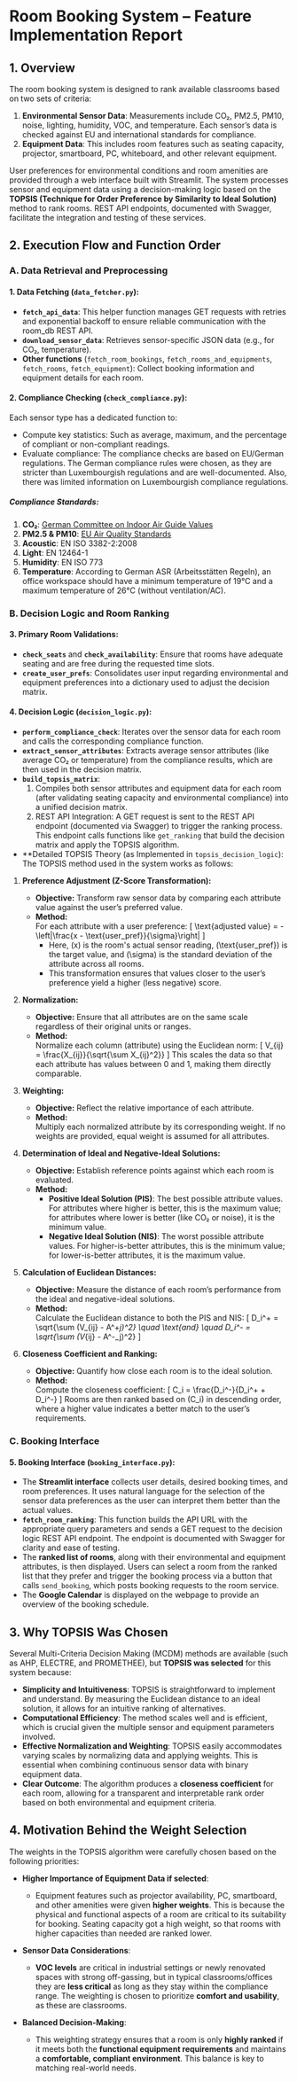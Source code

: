 # Room Booking System – Feature Implementation Report

## 1. Overview
The room booking system is designed to rank available classrooms based on two sets of criteria:

1. **Environmental Sensor Data**: Measurements include CO₂, PM2.5, PM10, noise, lighting, humidity, VOC, and temperature. Each sensor’s data is checked against EU and international standards for compliance.
2. **Equipment Data**: This includes room features such as seating capacity, projector, smartboard, PC, whiteboard, and other relevant equipment.

User preferences for environmental conditions and room amenities are provided through a web interface built with Streamlit. The system processes sensor and equipment data using a decision-making logic based on the **TOPSIS (Technique for Order Preference by Similarity to Ideal Solution)** method to rank rooms. REST API endpoints, documented with Swagger, facilitate the integration and testing of these services.

## 2. Execution Flow and Function Order

### A. Data Retrieval and Preprocessing

#### 1. Data Fetching (`data_fetcher.py`):
- **`fetch_api_data`**: This helper function manages GET requests with retries and exponential backoff to ensure reliable communication with the room_db REST API.
- **`download_sensor_data`**: Retrieves sensor-specific JSON data (e.g., for CO₂, temperature).
- **Other functions** (`fetch_room_bookings`, `fetch_rooms_and_equipments`, `fetch_rooms`, `fetch_equipment`): Collect booking information and equipment details for each room.

#### 2. Compliance Checking (`check_compliance.py`):
Each sensor type has a dedicated function to:
- Compute key statistics: Such as average, maximum, and the percentage of compliant or non-compliant readings.
- Evaluate compliance: The compliance checks are based on EU/German regulations. The German compliance rules were chosen, as they are stricter than Luxembourgish regulations and are well-documented. Also, there was limited information on Luxembourgish compliance regulations.

##### Compliance Standards:
1. **CO₂**: [German Committee on Indoor Air Guide Values](https://www.umweltbundesamt.de/en/topics/health/commissions-working-groups/german-committee-on-indoor-air-guide-values#german-committee-on-indoor-air-guide-values-air)
2. **PM2.5 & PM10**: [EU Air Quality Standards](https://environment.ec.europa.eu/topics/air/air-quality/eu-air-quality-standards_en)
3. **Acoustic**: EN ISO 3382-2:2008
4. **Light**: EN 12464-1
5. **Humidity**: EN ISO 773
6. **Temperature**: According to German ASR (Arbeitsstätten Regeln), an office workspace should have a minimum temperature of 19°C and a maximum temperature of 26°C (without ventilation/AC).

### B. Decision Logic and Room Ranking

#### 3. Primary Room Validations:
- **`check_seats`** and **`check_availability`**: Ensure that rooms have adequate seating and are free during the requested time slots.
- **`create_user_prefs`**: Consolidates user input regarding environmental and equipment preferences into a dictionary used to adjust the decision matrix.

#### 4. Decision Logic (`decision_logic.py`):
- **`perform_compliance_check`**: Iterates over the sensor data for each room and calls the corresponding compliance function.
- **`extract_sensor_attributes`**: Extracts average sensor attributes (like average CO₂ or temperature) from the compliance results, which are then used in the decision matrix.
- **`build_topsis_matrix`**:
  1. Compiles both sensor attributes and equipment data for each room (after validating seating capacity and environmental compliance) into a unified decision matrix.
  2. REST API Integration: A GET request is sent to the REST API endpoint (documented via Swagger) to trigger the ranking process. This endpoint calls functions like `get_ranking` that build the decision matrix and apply the TOPSIS algorithm.
- **Detailed TOPSIS Theory (as Implemented in `topsis_decision_logic`): The TOPSIS method used in the system works as follows:

1. **Preference Adjustment (Z-Score Transformation):**
   - **Objective:** Transform raw sensor data by comparing each attribute value against the user’s preferred value.
   - **Method:**  
     For each attribute with a user preference:
     \[
     \text{adjusted value} = -\left|\frac{x - \text{user\_pref}}{\sigma}\right|
     \]
     - Here, \(x\) is the room's actual sensor reading, \(\text{user\_pref}\) is the target value, and \(\sigma\) is the standard deviation of the attribute across all rooms.
     - This transformation ensures that values closer to the user’s preference yield a higher (less negative) score.

2. **Normalization:**
   - **Objective:** Ensure that all attributes are on the same scale regardless of their original units or ranges.
   - **Method:**  
     Normalize each column (attribute) using the Euclidean norm:
     \[
     V_{ij} = \frac{X_{ij}}{\sqrt{\sum X_{ij}^2}}
     \]
     This scales the data so that each attribute has values between 0 and 1, making them directly comparable.

3. **Weighting:**
   - **Objective:** Reflect the relative importance of each attribute.
   - **Method:**  
     Multiply each normalized attribute by its corresponding weight. If no weights are provided, equal weight is assumed for all attributes.

4. **Determination of Ideal and Negative-Ideal Solutions:**
   - **Objective:** Establish reference points against which each room is evaluated.
   - **Method:**  
     - **Positive Ideal Solution (PIS)**: The best possible attribute values. For attributes where higher is better, this is the maximum value; for attributes where lower is better (like CO₂ or noise), it is the minimum value.
     - **Negative Ideal Solution (NIS)**: The worst possible attribute values. For higher-is-better attributes, this is the minimum value; for lower-is-better attributes, it is the maximum value.
    

5. **Calculation of Euclidean Distances:**
   - **Objective:** Measure the distance of each room’s performance from the ideal and negative-ideal solutions.
   - **Method:**  
     Calculate the Euclidean distance to both the PIS and NIS:
     \[
     D_i^+ = \sqrt{\sum (V_{ij} - A^+_j)^2} \quad \text{and} \quad D_i^- = \sqrt{\sum (V_{ij} - A^-_j)^2}
     \]

6. **Closeness Coefficient and Ranking:**
   - **Objective:** Quantify how close each room is to the ideal solution.
   - **Method:**  
     Compute the closeness coefficient:
     \[
     C_i = \frac{D_i^-}{D_i^+ + D_i^-}
     \]
     Rooms are then ranked based on \(C_i\) in descending order, where a higher value indicates a better match to the user’s requirements.


### C. Booking Interface

#### 5. Booking Interface (`booking_interface.py`):
- The **Streamlit interface** collects user details, desired booking times, and room preferences. It uses natural language for the selection of the sensor data preferences as the user can interpret them better than the actual values. 
- **`fetch_room_ranking`**: This function builds the API URL with the appropriate query parameters and sends a GET request to the decision logic REST API endpoint. The endpoint is documented with Swagger for clarity and ease of testing.
- The **ranked list of rooms**, along with their environmental and equipment attributes, is then displayed. Users can select a room from the ranked list that they prefer and trigger the booking process via a button that calls `send_booking`, which posts booking requests to the room service.
- The **Google Calendar** is displayed on the webpage to provide an overview of the booking schedule.

## 3. Why TOPSIS Was Chosen
Several Multi-Criteria Decision Making (MCDM) methods are available (such as AHP, ELECTRE, and PROMETHEE), but **TOPSIS was selected** for this system because:

- **Simplicity and Intuitiveness**: TOPSIS is straightforward to implement and understand. By measuring the Euclidean distance to an ideal solution, it allows for an intuitive ranking of alternatives.
- **Computational Efficiency**: The method scales well and is efficient, which is crucial given the multiple sensor and equipment parameters involved.
- **Effective Normalization and Weighting**: TOPSIS easily accommodates varying scales by normalizing data and applying weights. This is essential when combining continuous sensor data with binary equipment data.
- **Clear Outcome**: The algorithm produces a **closeness coefficient** for each room, allowing for a transparent and interpretable rank order based on both environmental and equipment criteria.

## 4. Motivation Behind the Weight Selection
The weights in the TOPSIS algorithm were carefully chosen based on the following priorities:

- **Higher Importance of Equipment Data if selected**:
  - Equipment features such as projector availability, PC, smartboard, and other amenities were given **higher weights**. This is because the physical and functional aspects of a room are critical to its suitability for booking. Seating capacity got a high weight, so that rooms with higher capacities than needed are ranked lower.

- **Sensor Data Considerations**:
  - **VOC levels** are critical in industrial settings or newly renovated spaces with strong off-gassing, but in typical classrooms/offices they are **less critical** as long as they stay within the compliance range. The weighting is chosen to prioritize **comfort and usability**, as these are classrooms.

- **Balanced Decision-Making**:
  - This weighting strategy ensures that a room is only **highly ranked** if it meets both the **functional equipment requirements** and maintains a **comfortable, compliant environment**. This balance is key to matching real-world needs.
